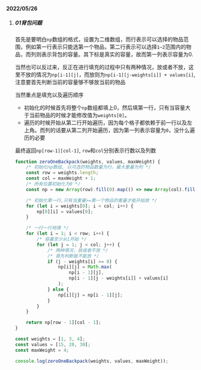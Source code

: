 #### 2022/05/26

1. ##### 01背包问题

   首先是要明白`np`数组的格式，设置为二维数组，而行表示可以选择的物品范围，例如第一行表示只能选第一个物品，第二行表示可以选择`1~2`范围内的物品，而列则表示背包的容量。其下标是真实的容量，故而第一列表示容量为0.

   当然也可以反过来，反正在进行填充的过程中只有两种情况，放或者不放，这里不放的情况为`np[i-1][j]`，而放则为`np[i-1][j-weights[i]] + values[i]`, 注意要首先判断当前的容量够不够放当前的物品

   当然重点是填充以及遍历顺序

   - 初始化的时候首先将整个`np`数组都填上0，然后填第一行，只有当容量大于当前物品的时候才能修改值为`weights[0]`。
   - 遍历的时候开始从第二行开始遍历，因为每个格子都依赖于前一行以及左上角。而列的话要从第二列开始遍历，因为第一列表示容量为`0`，没什么遍历的必要

   最终返回`np[row-1][col-1]`, `row`和`col`分别表示行数以及列数

   ```js
   function zeroOneBackpack(weights, values, maxWeight) {
       /* 初始化np数组, 以可选的物品数量为行，最大重量为列 */
       const row = weights.length;
       const col = maxWeight + 1;
       /* 所有位置初始化为0 */
       const np = new Array(row).fill(0).map(() => new Array(col).fill(0));
   
       /* 初始化第一行,只有当重量>=第一个物品的重量才能开始放 */
       for (let i = weights[0]; i < col; i++) {
           np[0][i] = values[0];
       }
   
       /* 一行一行地填 */
       for (let i = 1; i < row; i++) {
           /* 容量至少从1开始 */
           for (let j = 1; j < col; j++) {
               /* 两种情况，放或者不放 */
               /* 首先判断能不能放 */
               if (j - weights[i] >= 0) {
                   np[i][j] = Math.max(
                       np[i - 1][j],
                       np[i - 1][j - weights[i]] + values[i]
                   );
               } else {
                   np[i][j] = np[i - 1][j];
               }
           }
       }
   
       return np[row - 1][col - 1];
   }
   
   const weights = [1, 3, 4];
   const values = [15, 20, 30];
   const maxWeight = 4;
   
   console.log(zeroOneBackpack(weights, values, maxWeight));
   ```

   